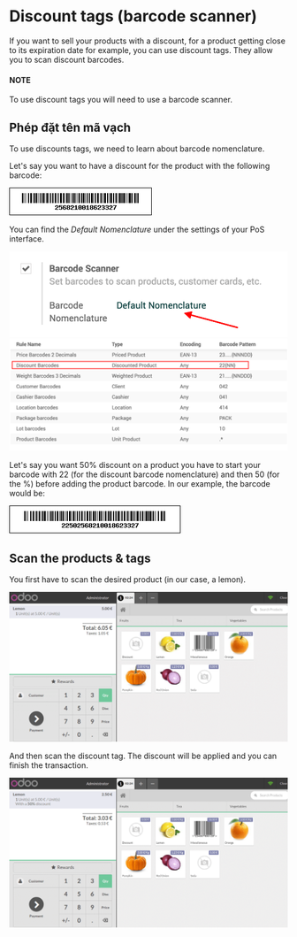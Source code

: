 # Discount tags (barcode scanner)

If you want to sell your products with a discount, for a product getting
close to its expiration date for example, you can use discount tags.
They allow you to scan discount barcodes.

#### NOTE
To use discount tags you will need to use a barcode scanner.

## Phép đặt tên mã vạch

To use discounts tags, we need to learn about barcode nomenclature.

Let's say you want to have a discount for the product with the following
barcode:

![image](../../../../.gitbook/assets/discount_tags01.png)

You can find the *Default Nomenclature* under the settings of your PoS
interface.

![image](../../../../.gitbook/assets/discount_tags02.png)![image](../../../../.gitbook/assets/discount_tags03.png)

Let's say you want 50% discount on a product you have to start your
barcode with 22 (for the discount barcode nomenclature) and then 50 (for
the %) before adding the product barcode. In our example, the barcode would
be:

![image](../../../../.gitbook/assets/discount_tags04.png)

## Scan the products & tags

You first have to scan the desired product (in our case, a lemon).

![image](../../../../.gitbook/assets/discount_tags05.png)

And then scan the discount tag. The discount will be applied and you can
finish the transaction.

![image](../../../../.gitbook/assets/discount_tags06.png)
